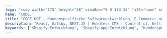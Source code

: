 ```yaml
---
logo: '<svg width="173" height="38" viewBox="0 0 173 38" fill="none" xmlns="http://www.w3.org/2000/svg"> <rect x="12.2793" y="6.7959" width="16.9095" height="4.12796" rx="2.06398" fill="#5988CE"/> <rect x="2.73926" y="6.7959" width="8.80486" height="4.12796" rx="2.06398" fill="#5988CE"/> <rect x="8.58594" y="13.5645" width="17.5747" height="4.12796" rx="2.06398" fill="#5988CE"/> <rect y="13.5645" width="8.20095" height="4.12796" rx="2.06398" fill="#5988CE"/> <rect x="0.375977" y="20.334" width="23.8764" height="4.12796" rx="2.06398" fill="#5988CE"/> <rect x="8.58594" y="33.873" width="30.9571" height="4.12796" rx="2.06398" fill="#5988CE"/> <rect x="8.58643" y="0.0263672" width="30.9571" height="4.12796" rx="2.06398" fill="#5988CE"/> <rect x="12.2793" y="27.1035" width="19.8328" height="4.12796" rx="2.06398" fill="#5988CE"/> <rect x="3.67578" y="27.1035" width="7.86836" height="4.12796" rx="2.06398" fill="#5988CE"/> <ellipse cx="37.5302" cy="18.9954" rx="4.665" ry="4.66145" fill="#5988CE"/> <path d="M112.987 0.00966403C112.962 0.00878906 112.948 0.00878906 112.925 0.00878906H100.407C97.5066 0.00878906 95.1558 2.36771 95.1558 5.26736V32.7589C95.1558 35.6586 97.5066 38 100.407 38H112.936C112.952 38 112.955 38 112.969 38C113.46 37.9921 131.425 37.5905 131.425 19.0674C131.425 0.714887 113.789 0.0306633 112.987 0.00966403ZM114.042 28.5022C114.035 28.5022 114.035 28.5022 114.028 28.5022H106.368C105.4 28.5022 104.661 27.7235 104.661 26.7566V11.2609C104.661 10.2941 105.444 9.50659 106.411 9.50659H114.07C114.077 9.50659 114.083 9.50659 114.092 9.50659C114.408 9.51622 121.921 9.84346 121.921 19.0359C121.92 28.3071 114.234 28.4987 114.042 28.5022Z" fill="#5988CE"/> <path d="M47.9008 8.92167C49.7568 7.06711 49.7752 3.99617 47.5178 2.65811C45.6752 1.566 43.6514 0.787067 41.5279 0.365003C37.8403 -0.367946 34.018 0.0082311 30.5443 1.44596C27.0707 2.8837 24.1017 5.31841 22.0129 8.44223C19.924 11.566 18.8091 15.2386 18.8091 18.9956C18.8091 22.7526 19.924 26.4252 22.0129 29.549C24.1017 32.6728 27.0707 35.1075 30.5443 36.5453C34.018 37.983 37.8403 38.3592 41.5279 37.6262C43.6514 37.2042 45.6753 36.4252 47.5178 35.3331C49.7752 33.9951 49.7568 30.9241 47.9008 29.0696C46.0448 27.215 43.0138 27.3709 40.4952 28.1093C40.2252 28.1884 39.9511 28.2558 39.6735 28.3109C37.8297 28.6774 35.9186 28.4893 34.1818 27.7705C32.4449 27.0516 30.9605 25.8342 29.916 24.2723C28.8716 22.7104 28.3141 20.8741 28.3141 18.9956C28.3141 17.1171 28.8716 15.2808 29.916 13.7189C30.9605 12.157 32.4449 10.9397 34.1818 10.2208C35.9186 9.50193 37.8297 9.31384 39.6735 9.68031C39.9511 9.73547 40.2252 9.80283 40.4952 9.88198C43.0138 10.6204 46.0448 10.7762 47.9008 8.92167Z" fill="#5988CE"/> <path d="M91.217 19.0044C91.217 29.4954 82.7059 38 72.2069 38C61.7079 38 53.1968 29.4954 53.1968 19.0044C53.1968 8.51341 61.7079 0.00878906 72.2069 0.00878906C82.7059 0.00878906 91.217 8.51341 91.217 19.0044ZM62.7018 19.0044C62.7018 24.2499 66.9574 28.5022 72.2069 28.5022C77.4564 28.5022 81.7119 24.2499 81.7119 19.0044C81.7119 13.7589 77.4564 9.50659 72.2069 9.50659C66.9574 9.50659 62.7018 13.7589 62.7018 19.0044Z" fill="#5988CE"/> <path d="M169.047 19.3083C171.489 19.1528 173.465 17.133 172.904 14.713C172.186 11.614 170.694 8.71939 168.532 6.31424C165.302 2.72138 160.822 0.491019 156.004 0.0785079C151.186 -0.334877 146.392 1.10105 142.596 4.0935C138.801 7.08595 136.29 11.4103 135.574 16.1857C134.858 20.961 135.991 25.8299 138.743 29.8003C141.495 33.7707 145.658 36.5455 150.386 37.5593C155.114 38.5731 160.052 37.7499 164.193 35.2573C166.965 33.5889 169.241 31.2581 170.836 28.5051C172.152 26.2354 170.632 23.5663 168.105 22.8558C167.688 22.7386 167.27 22.6845 166.855 22.6845C164.75 22.6845 162.705 24.0697 161.171 25.635C160.613 26.2048 159.98 26.7064 159.285 27.1251C157.214 28.3713 154.746 28.783 152.383 28.2761C150.02 27.7692 147.938 26.3822 146.562 24.3974C145.919 23.4691 145.449 22.4424 145.169 21.3683C144.884 20.2733 145.809 19.3241 146.941 19.3241H168.755C168.854 19.3232 168.951 19.318 169.047 19.3083ZM146.53 13.6424C147.068 12.855 147.726 12.1471 148.489 11.5458C150.386 10.0496 152.783 9.33204 155.191 9.5383C157.6 9.74455 159.839 10.8597 161.454 12.6557C161.735 12.9686 161.994 13.2981 162.228 13.6416L146.53 13.6424Z" fill="#5988CE"/></svg>'
name: 'CODE.'
title: "CODE DOT - Kundenspezifische Softwareentwicklung, E-Commerce und Web Entwicklung."
description: "React, Gatsby, NEXT.JS | Headless CMS - Contentful, Netlify, Strapi, Prismic | Shopify-Entwicklung - Themenentwicklung, Shopify Plus, Shopify Apps| UI/UX-Design"
keywords: ["Shopify-Entwicklung", "Shopify-App-Entwicklung", "Kundenspezifische Softwareentwicklung", "JAMstack Entwicklung"]
---
```

